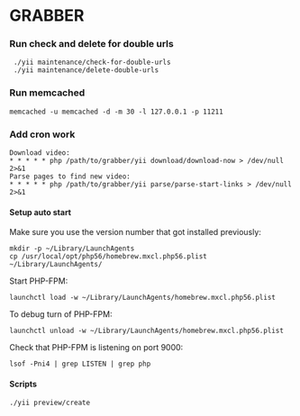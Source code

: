 GRABBER
===============================
### Run check and delete for double urls

```
 ./yii maintenance/check-for-double-urls
 ./yii maintenance/delete-double-urls

```

### Run memcached

```
memcached -u memcached -d -m 30 -l 127.0.0.1 -p 11211

```
### Add cron work
```
Download video:
* * * * * php /path/to/grabber/yii download/download-now > /dev/null 2>&1
Parse pages to find new video:
* * * * * php /path/to/grabber/yii parse/parse-start-links > /dev/null 2>&1
```

#### Setup auto start

Make sure you use the version number that got installed previously:

    mkdir -p ~/Library/LaunchAgents
    cp /usr/local/opt/php56/homebrew.mxcl.php56.plist ~/Library/LaunchAgents/

Start PHP-FPM:

    launchctl load -w ~/Library/LaunchAgents/homebrew.mxcl.php56.plist

To debug turn of PHP-FPM:

    launchctl unload -w ~/Library/LaunchAgents/homebrew.mxcl.php56.plist
    
Check that PHP-FPM is listening on port 9000:

    lsof -Pni4 | grep LISTEN | grep php

#### Scripts 

    ./yii preview/create

